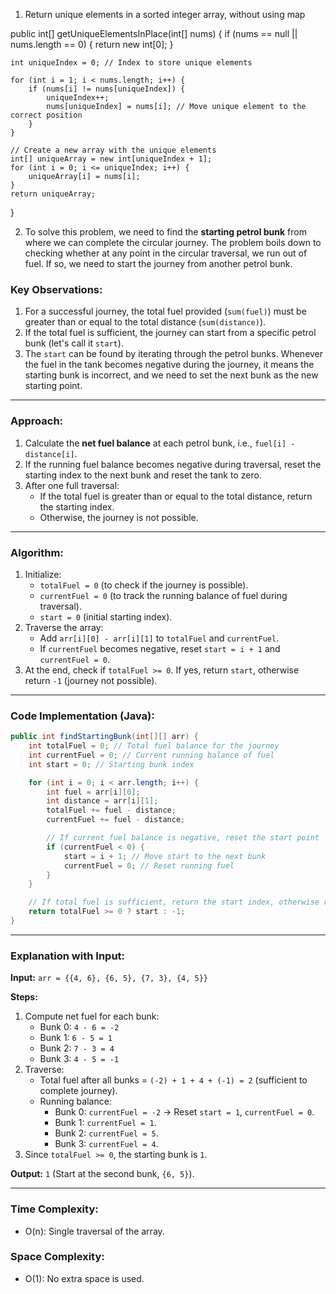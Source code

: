 1. Return unique elements in a sorted integer array, without using map

public int[] getUniqueElementsInPlace(int[] nums) {
    if (nums == null || nums.length == 0) {
        return new int[0];
    }

    int uniqueIndex = 0; // Index to store unique elements

    for (int i = 1; i < nums.length; i++) {
        if (nums[i] != nums[uniqueIndex]) {
            uniqueIndex++;
            nums[uniqueIndex] = nums[i]; // Move unique element to the correct position
        }
    }

    // Create a new array with the unique elements
    int[] uniqueArray = new int[uniqueIndex + 1];
    for (int i = 0; i <= uniqueIndex; i++) {
        uniqueArray[i] = nums[i];
    }
    return uniqueArray;
}

2. To solve this problem, we need to find the **starting petrol bunk** from where we can complete the circular journey. The problem boils down to checking whether at any point in the circular traversal, we run out of fuel. If so, we need to start the journey from another petrol bunk.

### **Key Observations:**
1. For a successful journey, the total fuel provided (`sum(fuel)`) must be greater than or equal to the total distance (`sum(distance)`).
2. If the total fuel is sufficient, the journey can start from a specific petrol bunk (let's call it `start`).
3. The `start` can be found by iterating through the petrol bunks. Whenever the fuel in the tank becomes negative during the journey, it means the starting bunk is incorrect, and we need to set the next bunk as the new starting point.

---

### **Approach:**
1. Calculate the **net fuel balance** at each petrol bunk, i.e., `fuel[i] - distance[i]`.
2. If the running fuel balance becomes negative during traversal, reset the starting index to the next bunk and reset the tank to zero.
3. After one full traversal:
   - If the total fuel is greater than or equal to the total distance, return the starting index.
   - Otherwise, the journey is not possible.

---

### **Algorithm:**
1. Initialize:
   - `totalFuel = 0` (to check if the journey is possible).
   - `currentFuel = 0` (to track the running balance of fuel during traversal).
   - `start = 0` (initial starting index).
2. Traverse the array:
   - Add `arr[i][0] - arr[i][1]` to `totalFuel` and `currentFuel`.
   - If `currentFuel` becomes negative, reset `start = i + 1` and `currentFuel = 0`.
3. At the end, check if `totalFuel >= 0`. If yes, return `start`, otherwise return `-1` (journey not possible).

---

### **Code Implementation (Java):**
```java
public int findStartingBunk(int[][] arr) {
    int totalFuel = 0; // Total fuel balance for the journey
    int currentFuel = 0; // Current running balance of fuel
    int start = 0; // Starting bunk index

    for (int i = 0; i < arr.length; i++) {
        int fuel = arr[i][0];
        int distance = arr[i][1];
        totalFuel += fuel - distance;
        currentFuel += fuel - distance;

        // If current fuel balance is negative, reset the start point
        if (currentFuel < 0) {
            start = i + 1; // Move start to the next bunk
            currentFuel = 0; // Reset running fuel
        }
    }

    // If total fuel is sufficient, return the start index, otherwise return -1
    return totalFuel >= 0 ? start : -1;
}
```

---

### **Explanation with Input:**
**Input:** `arr = {{4, 6}, {6, 5}, {7, 3}, {4, 5}}`

**Steps:**
1. Compute net fuel for each bunk:
   - Bunk 0: `4 - 6 = -2`
   - Bunk 1: `6 - 5 = 1`
   - Bunk 2: `7 - 3 = 4`
   - Bunk 3: `4 - 5 = -1`
2. Traverse:
   - Total fuel after all bunks = `(-2) + 1 + 4 + (-1) = 2` (sufficient to complete journey).
   - Running balance:
     - Bunk 0: `currentFuel = -2` → Reset `start = 1`, `currentFuel = 0`.
     - Bunk 1: `currentFuel = 1`.
     - Bunk 2: `currentFuel = 5`.
     - Bunk 3: `currentFuel = 4`.
3. Since `totalFuel >= 0`, the starting bunk is `1`.

**Output:** `1` (Start at the second bunk, `{6, 5}`).

---

### **Time Complexity:**
- O(n): Single traversal of the array.

### **Space Complexity:**
- O(1): No extra space is used.